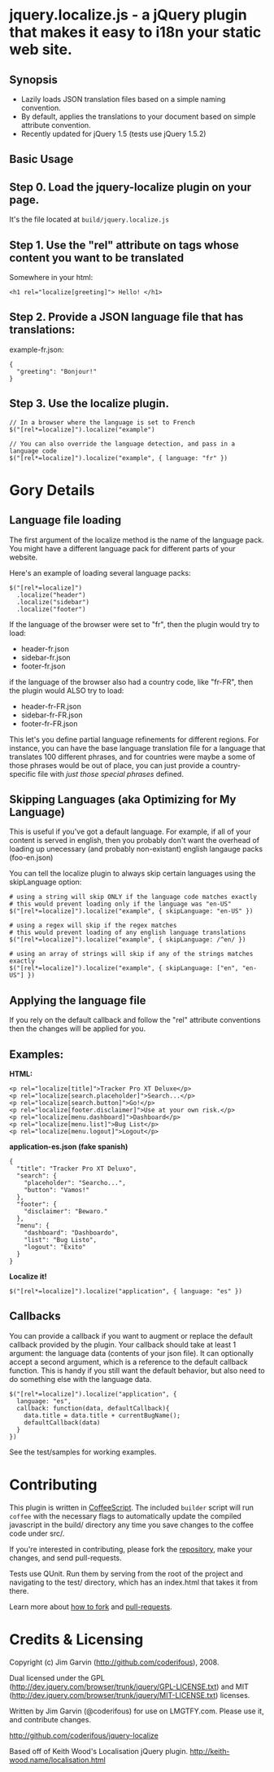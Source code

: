 # jquery.localize.js - a jQuery plugin that makes it easy to i18n your static web site.

## Synopsis

* Lazily loads JSON translation files based on a simple naming convention.
* By default, applies the translations to your document based on simple attribute convention.
* Recently updated for jQuery 1.5 (tests use jQuery 1.5.2)

## Basic Usage

## Step 0. Load the jquery-localize plugin on your page.

It's the file located at `build/jquery.localize.js`

## Step 1. Use the "rel" attribute on tags whose content you want to be translated

Somewhere in your html:

    <h1 rel="localize[greeting]"> Hello! </h1>

## Step 2. Provide a JSON language file that has translations:

example-fr.json:

    {
      "greeting": "Bonjour!"
    }

## Step 3. Use the localize plugin.

    // In a browser where the language is set to French
    $("[rel*=localize]").localize("example")

    // You can also override the language detection, and pass in a language code
    $("[rel*=localize]").localize("example", { language: "fr" })

# Gory Details

## Language file loading

The first argument of the localize method is the name of the language pack.  You might have a different language pack for different parts of your website.

Here's an example of loading several language packs:

    $("[rel*=localize]")
      .localize("header")
      .localize("sidebar")
      .localize("footer")


If the language of the browser were set to "fr", then the plugin would try to load:

* header-fr.json
* sidebar-fr.json
* footer-fr.json

if the language of the browser also had a country code, like "fr-FR", then the plugin would ALSO try to load:

* header-fr-FR.json
* sidebar-fr-FR.json
* footer-fr-FR.json

This let's you define partial language refinements for different regions.  For instance, you can have the base language translation file for a language that translates 100 different phrases, and for countries were maybe a some of those phrases would be out of place, you can just provide a country-specific file with _just those special phrases_ defined.

## Skipping Languages (aka Optimizing for My Language)

This is useful if you've got a default language.  For example, if all of your content is served in english, then you probably don't want the overhead of loading up unecessary (and probably non-existant) english langauge packs (foo-en.json)

You can tell the localize plugin to always skip certain languages using the skipLanguage option:

    # using a string will skip ONLY if the language code matches exactly
    # this would prevent loading only if the language was "en-US"
    $("[rel*=localize]").localize("example", { skipLanguage: "en-US" })

    # using a regex will skip if the regex matches
    # this would prevent loading of any english language translations
    $("[rel*=localize]").localize("example", { skipLanguage: /^en/ })

    # using an array of strings will skip if any of the strings matches exactly
    $("[rel*=localize]").localize("example", { skipLanguage: ["en", "en-US"] })

## Applying the language file

If you rely on the default callback and follow the "rel" attribute conventions then the changes will be applied for you.

## Examples:

**HTML:**

    <p rel="localize[title]">Tracker Pro XT Deluxe</p>
    <p rel="localize[search.placeholder]">Search...</p>
    <p rel="localize[search.button]">Go!</p>
    <p rel="localize[footer.disclaimer]">Use at your own risk.</p>
    <p rel="localize[menu.dashboard]">Dashboard</p>
    <p rel="localize[menu.list]">Bug List</p>
    <p rel="localize[menu.logout]">Logout</p>

**application-es.json (fake spanish)**

    {
      "title": "Tracker Pro XT Deluxo",
      "search": {
        "placeholder": "Searcho...",
        "button": "Vamos!"
      },
      "footer": {
        "disclaimer": "Bewaro."
      },
      "menu": {
        "dashboard": "Dashboardo",
        "list": "Bug Listo",
        "logout": "Exito"
      }
    }

**Localize it!**

    $("[rel*=localize]").localize("application", { language: "es" })

## Callbacks

You can provide a callback if you want to augment or replace the default callback provided by the plugin.  Your callback should take at least 1 argument: the language data (contents of your json file).  It can optionally accept a second argument, which is a reference to the default callback function.  This is handy if you still want the default behavior, but also need to do something else with the language data.

    $("[rel*=localize]").localize("application", {
      language: "es",
      callback: function(data, defaultCallback){
        data.title = data.title + currentBugName();
        defaultCallback(data)
      }
    })

See the test/samples for working examples.

# Contributing

This plugin is written in [CoffeeScript](http://jashkenas.github.com/coffee-script/).
The included `builder` script will run `coffee` with the necessary flags to
automatically update the compiled javascript in the build/ directory any time you
save changes to the coffee code under src/.

If you're interested in contributing, please fork the [repository](https://github.com/coderifous/jquery-localize),
make your changes, and send pull-requests.

Tests use QUnit.  Run them by serving from the root of the project and
navigating to the test/ directory, which has an index.html that takes it from
there.

Learn more about [how to fork](http://help.github.com/fork-a-repo/) and
[pull-requests](http://help.github.com/pull-requests/).

# Credits & Licensing

Copyright (c) Jim Garvin (http://github.com/coderifous), 2008.

Dual licensed under the GPL (http://dev.jquery.com/browser/trunk/jquery/GPL-LICENSE.txt) and MIT (http://dev.jquery.com/browser/trunk/jquery/MIT-LICENSE.txt) licenses.

Written by Jim Garvin (@coderifous) for use on LMGTFY.com.
Please use it, and contribute changes.

http://github.com/coderifous/jquery-localize

Based off of Keith Wood's Localisation jQuery plugin.
http://keith-wood.name/localisation.html
